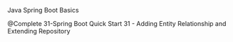 Java Spring Boot Basics

@Complete 31-Spring Boot Quick Start 31 - Adding Entity Relationship and Extending Repository